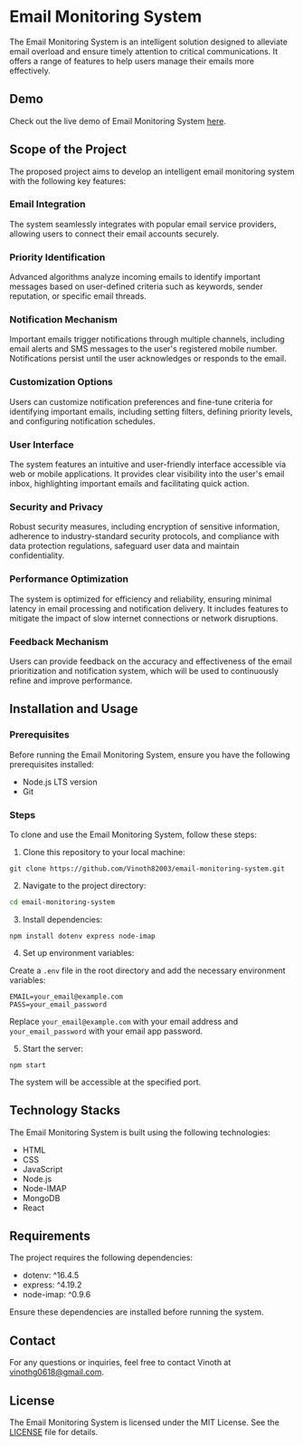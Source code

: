 # Email Monitoring System

The Email Monitoring System is an intelligent solution designed to alleviate email overload and ensure timely attention to critical communications. It offers a range of features to help users manage their emails more effectively.

## Demo

Check out the live demo of Email Monitoring System [here](https://email-monitoring-system-silk.vercel.app/).

## Scope of the Project

The proposed project aims to develop an intelligent email monitoring system with the following key features:

### Email Integration

The system seamlessly integrates with popular email service providers, allowing users to connect their email accounts securely.

### Priority Identification

Advanced algorithms analyze incoming emails to identify important messages based on user-defined criteria such as keywords, sender reputation, or specific email threads.

### Notification Mechanism

Important emails trigger notifications through multiple channels, including email alerts and SMS messages to the user's registered mobile number. Notifications persist until the user acknowledges or responds to the email.

### Customization Options

Users can customize notification preferences and fine-tune criteria for identifying important emails, including setting filters, defining priority levels, and configuring notification schedules.

### User Interface

The system features an intuitive and user-friendly interface accessible via web or mobile applications. It provides clear visibility into the user's email inbox, highlighting important emails and facilitating quick action.

### Security and Privacy

Robust security measures, including encryption of sensitive information, adherence to industry-standard security protocols, and compliance with data protection regulations, safeguard user data and maintain confidentiality.

### Performance Optimization

The system is optimized for efficiency and reliability, ensuring minimal latency in email processing and notification delivery. It includes features to mitigate the impact of slow internet connections or network disruptions.

### Feedback Mechanism

Users can provide feedback on the accuracy and effectiveness of the email prioritization and notification system, which will be used to continuously refine and improve performance.

## Installation and Usage

### Prerequisites

Before running the Email Monitoring System, ensure you have the following prerequisites installed:

- Node.js LTS version
- Git

### Steps

To clone and use the Email Monitoring System, follow these steps:

1. Clone this repository to your local machine:

```git
git clone https://github.com/Vinoth82003/email-monitoring-system.git
```

2. Navigate to the project directory:

```bash
cd email-monitoring-system
```

3. Install dependencies:

```node
npm install dotenv express node-imap
```

4. Set up environment variables:

Create a `.env` file in the root directory and add the necessary environment variables:

```
EMAIL=your_email@example.com
PASS=your_email_password
```

Replace `your_email@example.com` with your email address and `your_email_password` with your email app password.

5. Start the server:

```node
npm start
```

The system will be accessible at the specified port.

## Technology Stacks

The Email Monitoring System is built using the following technologies:

- HTML
- CSS
- JavaScript
- Node.js
- Node-IMAP
- MongoDB
- React

## Requirements

The project requires the following dependencies:

- dotenv: ^16.4.5
- express: ^4.19.2
- node-imap: ^0.9.6

Ensure these dependencies are installed before running the system.

## Contact

For any questions or inquiries, feel free to contact Vinoth at vinothg0618@gmail.com.

## License

The Email Monitoring System is licensed under the MIT License. See the [LICENSE](LICENSE) file for details.
